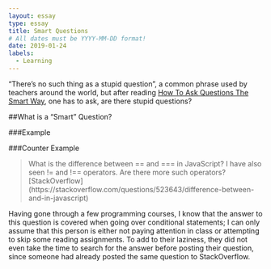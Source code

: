 ```yaml
---
layout: essay
type: essay
title: Smart Questions
# All dates must be YYYY-MM-DD format!
date: 2019-01-24
labels:
  - Learning
---
```


“There’s no such thing as a stupid question”, a common phrase used by teachers around the world, but after reading [How To Ask Questions The Smart Way]( http://www.catb.org/esr/faqs/smart-questions.html), one has to ask, are there stupid questions?

##What is a “Smart” Question?

###Example

###Counter Example
<blockquote>What is the difference between == and === in JavaScript? I have also seen != and !== operators. Are there more such operators? <footer>[StackOverflow](https://stackoverflow.com/questions/523643/difference-between-and-in-javascript)</footer></blockquote>
Having gone through a few programming courses, I know that the answer to this question is covered when going over conditional statements; I can only assume that this person is either not paying attention in class or attempting to skip some reading assignments.  To add to their laziness, they did not even take the time to search for the answer before posting their question, since someone had already posted the same question to StackOverflow.


